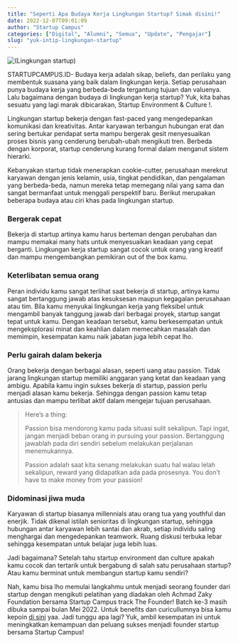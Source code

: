 ```yaml
---
title: "Seperti Apa Budaya Kerja Lingkungan Startup? Simak disini!"
date: 2022-12-07T09:01:09
author: "Startup Campus"
categories: ["Digital", "Alumni", "Semua", "Update", "Pengajar"]
slug: "yuk-intip-lingkungan-startup"
---
```


![(Lingkungan startup)](/uploads/2022/12/lingkungan-startup-1024x449.png)

STARTUPCAMPUS.ID- Budaya kerja adalah sikap, beliefs, dan perilaku yang membentuk suasana yang baik dalam lingkungan kerja. Setiap perusahaan punya budaya kerja yang berbeda-beda tergantung tujuan dan valuenya. Lalu bagaimana dengan budaya di lingkungan kerja startup? Yuk, kita bahas sesuatu yang lagi marak dibicarakan, Startup Environment & Culture !.

Lingkungan startup bekerja dengan fast-paced yang mengedepankan komunikasi dan kreativitas. Antar karyawan terbangun hubungan erat dan sering bertukar pendapat serta mampu bergerak gesit menyesuaikan proses bisnis yang cenderung berubah-ubah mengikuti tren. Berbeda dengan korporat, startup cenderung kurang formal dalam menganut sistem hierarki. 

Kebanyakan startup tidak menerapkan cookie-cutter, perusahaan merekrut karyawan dengan jenis kelamin, usia, tingkat pendidikan, dan pengalaman yang berbeda-beda, namun mereka tetap memegang nilai yang sama dan sangat bermanfaat untuk menggali perspektif baru. Berikut merupakan beberapa budaya atau ciri khas pada lingkungan startup.

### Bergerak cepat

Bekerja di startup artinya kamu harus berteman dengan perubahan dan mampu memakai many hats untuk menyesuaikan keadaan yang cepat berganti. Lingkungan kerja startup sangat cocok untuk orang yang kreatif dan mampu mengembangkan pemikiran out of the box kamu.

### Keterlibatan semua orang

Peran individu kamu sangat terlihat saat bekerja di startup, artinya kamu sangat bertanggung jawab atas kesuksesan maupun kegagalan perusahaan atau tim. Bila kamu menyukai lingkungan kerja yang fleksibel untuk mengambil banyak tanggung jawab dari berbagai proyek, startup sangat tepat untuk kamu. Dengan keadaan tersebut, kamu berkesempatan untuk mengeksplorasi minat dan keahlian dalam memecahkan masalah dan memimpin, kesempatan kamu naik jabatan juga lebih cepat lho.

### Perlu gairah dalam bekerja

Orang bekerja dengan berbagai alasan, seperti uang atau passion. Tidak jarang lingkungan startup memiliki anggaran yang ketat dan keadaan yang ambigu. Apabila kamu ingin sukses bekerja di startup, passion perlu menjadi alasan kamu bekerja. Sehingga dengan passion kamu tetap antusias dan mampu terlibat aktif dalam mengejar tujuan perusahaan.

> Here’s a thing:
> 
> 
> 
> Passion bisa mendorong kamu pada situasi sulit sekalipun. Tapi ingat, jangan menjadi beban orang in pursuing your passion. Bertanggung jawablah pada diri sendiri sebelum melakukan perjalanan menemukannya. 
> 
> 
> 
> Passion adalah saat kita senang melakukan suatu hal walau lelah sekalipun, reward yang didapatkan ada pada prosesnya. You don’t have to make money from your passion!

### Didominasi jiwa muda

Karyawan di startup biasanya millennials atau orang tua yang youthful dan enerjik. Tidak dikenal istilah senioritas di lingkungan startup, sehingga hubungan antar karyawan lebih santai dan akrab, setiap individu saling menghargai dan mengedepankan teamwork. Ruang diskusi terbuka lebar sehingga kesempatan untuk belajar juga lebih luas.

Jadi bagaimana? Setelah tahu startup environment dan culture apakah kamu cocok dan tertarik untuk bergabung di salah satu perusahaan startup? Atau kamu berminat untuk membangun startup kamu sendiri? 

Nah, kamu bisa lho memulai langkahmu untuk menjadi seorang founder dari startup dengan mengikuti pelatihan yang diadakan oleh Achmad Zaky Foundation bersama Startup Campus track The Founder! Batch ke-3 masih dibuka sampai bulan Mei 2022. Untuk benefits dan curicullumnya bisa kamu kepoin [di sini](https://startupcampus.id/track/the-founder) yaa. Jadi tunggu apa lagi? Yuk, ambil kesempatan ini untuk meningkatkan kemampuan dan peluang sukses menjadi founder startup bersama Startup Campus!